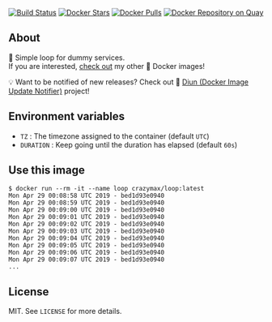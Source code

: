 <p align="center">
  <a href="https://travis-ci.com/crazy-max/docker-loop"><img src="https://img.shields.io/travis/com/crazy-max/docker-loop/master.svg?style=flat-square" alt="Build Status"></a>
  <a href="https://hub.docker.com/r/crazymax/loop/"><img src="https://img.shields.io/docker/stars/crazymax/loop.svg?style=flat-square" alt="Docker Stars"></a>
  <a href="https://hub.docker.com/r/crazymax/loop/"><img src="https://img.shields.io/docker/pulls/crazymax/loop.svg?style=flat-square" alt="Docker Pulls"></a>
  <a href="https://quay.io/repository/crazymax/loop"><img src="https://quay.io/repository/crazymax/loop/status?style=flat-square" alt="Docker Repository on Quay"></a>
</p>

## About

🐳 Simple loop for dummy services.<br />
If you are interested, [check out](https://hub.docker.com/r/crazymax/) my other 🐳 Docker images!

💡 Want to be notified of new releases? Check out 🔔 [Diun (Docker Image Update Notifier)](https://github.com/crazy-max/diun) project!

## Environment variables

* `TZ` : The timezone assigned to the container (default `UTC`)
* `DURATION` : Keep going until the duration has elapsed (default `60s`)

## Use this image

```
$ docker run --rm -it --name loop crazymax/loop:latest
Mon Apr 29 00:08:58 UTC 2019 - bed1d93e0940
Mon Apr 29 00:08:59 UTC 2019 - bed1d93e0940
Mon Apr 29 00:09:00 UTC 2019 - bed1d93e0940
Mon Apr 29 00:09:01 UTC 2019 - bed1d93e0940
Mon Apr 29 00:09:02 UTC 2019 - bed1d93e0940
Mon Apr 29 00:09:03 UTC 2019 - bed1d93e0940
Mon Apr 29 00:09:04 UTC 2019 - bed1d93e0940
Mon Apr 29 00:09:05 UTC 2019 - bed1d93e0940
Mon Apr 29 00:09:06 UTC 2019 - bed1d93e0940
Mon Apr 29 00:09:07 UTC 2019 - bed1d93e0940
...
```

## License

MIT. See `LICENSE` for more details.
